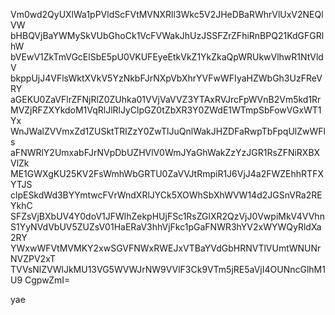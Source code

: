 Vm0wd2QyUXlWa1pPVldScFVtMVNXRll3Wkc5V2JHeDBaRWhrVlUxV2NEQlVW
bHBQVjBaYWMySkVUbGhoCk1VcFVWakJhUzJSSFZrZFhiRnBPQ21KdGFGRlhW
bVEwV1ZkTmVGcElSbE5pU0VKUFEyeEtkVkZ1YkZkaQpWRUkwVlhwR1NtVldV
bkppUjJ4VFlsWktXVkV5YzNkbFJrNXpVbXhrYVFwWFIyaHZWbGh3UzFReVRY
aGEKU0ZaVFlrZFNjRlZ0ZUhka01VVjVaVVZ3YTAxRVJrcFpWVnB2Vm5kd1Rr
MVZjRFZXYkdoM1VqRlJlRlJyClpGZ0tZbXR3Y0ZWdE1WTmpSbFowVGxWT1Yx
WnJWalZVVmxZd1ZUSktTRlZzY0ZwTlJuQnlWakJHZDFaRwpTbFpqUlZwWFls
aFNWRlY2UmxabFJrNVpDbUZHVlV0WmJYaGhWakZzYzJGR1RsZFNiRXBXVlZk
ME1GWXgKU25KV2FsWmhWbGRTU0ZaVVJtRmpiR1J6VjJ4a2FWZEhhRTFXYTJS
clpESkdWd3BYYmtwcFVrWndXRlJYCk5XOWhSbXhWVW14d2JGSnVRa2REYkhC
SFZsVjBXbUV4Y0doV1JFWlhZekpHUjFSc1RsZGlXR2QzVjJ0VwpiMkV4VVhn
S1YyNVdVbUV5ZUZsV01HaERaV3hhVjFkc1pGaFNWR3hYV2xWYWQyRldXa2RY
YWxwWFVtMVMKY2xwSGVFNWxRWEJxVTBaYVdGbHRNVTlVUmtWNUNrNVZPV2xT
TVVsNlZVWlJkMU13VG5WVWJrNW9VVlF3Ck9VTm5jRE5aVjI4OUNncGlhM1U9
CgpwZmI=

yae